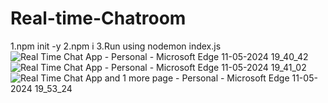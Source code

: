 # Real-time-Chatroom
1.npm init -y
2.npm i
3.Run using nodemon index.js
![Real Time Chat App - Personal - Microsoft​ Edge 11-05-2024 19_40_42](https://github.com/Manasavybhavi/Real-time-Chatroom/assets/93705309/052d203a-afb2-4b9f-bc4a-f884ec16f6b9)
![Real Time Chat App - Personal - Microsoft​ Edge 11-05-2024 19_41_02](https://github.com/Manasavybhavi/Real-time-Chatroom/assets/93705309/94a7e59d-0501-4c30-a356-6bd6f72364c0)
![Real Time Chat App and 1 more page - Personal - Microsoft​ Edge 11-05-2024 19_53_24](https://github.com/Manasavybhavi/Real-time-Chatroom/assets/93705309/31b570c4-96a1-4094-aca4-fa5754587fd5)
